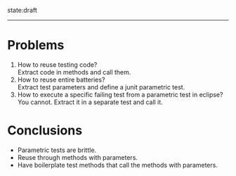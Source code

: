 state:draft

---

# Problems
1. How to reuse testing code?  
   Extract code in methods and call them.
2. How to reuse entire batteries?  
   Extract test parameters and define a junit parametric test.
3. How to execute a specific failing test from a parametric test in eclipse?  
   You cannot. Extract it in a separate test and call it.

# Conclusions
- Parametric tests are brittle.
- Reuse through methods with parameters.
- Have boilerplate test methods that call the methods with parameters.